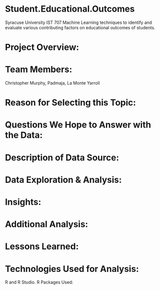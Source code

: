 # Student.Educational.Outcomes
Syracuse University IST 707
Machine Learning techniques to identify and evaluate various contributing factors on educational outcomes of students.

# Project Overview:
 
# Team Members: 
Christopher Murphy, Padmaja, La Monte Yarroll

# Reason for Selecting this Topic:

# Questions We Hope to Answer with the Data:

# Description of Data Source:

# Data Exploration & Analysis:

# Insights:

# Additional Analysis:

# Lessons Learned: 

# Technologies Used for Analysis:
R and R Studio.  R Packages Used:
